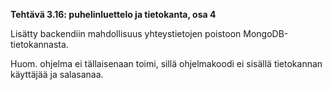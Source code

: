 **Tehtävä 3.16: puhelinluettelo ja tietokanta, osa 4**

Lisätty backendiin mahdollisuus yhteystietojen poistoon MongoDB-tietokannasta.

Huom. ohjelma ei tällaisenaan toimi, sillä ohjelmakoodi ei sisällä tietokannan käyttäjää ja salasanaa.
